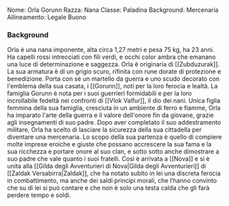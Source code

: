 Nome: Orla Gorunn
Razza: Nana
Classe: Paladina
Background: Mercenaria
Allineamento: Legale Buono

### Background
Orla è una nana imponente, alta circa 1,27 metri e pesa 75 kg, ha 23 anni. Ha capelli rossi intrecciati con fili verdi, e occhi color ambra che emanano una luce di determinazione e saggezza. Orla è originaria di [[Zubduzurak]]. La sua armatura è di un grigio scuro, rifinita con rune dorate di protezione e benedizione. Porta con sé un martello da guerra e uno scudo decorato con l'emblema della sua casata, i [[Gorunn]], noti per la loro ferocia e lealtà.
La famiglia Gorunn è nota per i suoi guerrieri formidabili e per la loro incrollabile fedeltà nei confronti di [[Vlok Valfur]], il dio dei nani. Unica figlia femmina della sua famiglia, cresciuta in un ambiente di ferro e fiamme, Orla ha imparato l'arte della guerra e il valore dell'onore fin da giovane, grazie agli insegnamenti di suo padre.
Dopo aver completato il suo addestramento militare, Orla ha scelto di lasciare la sicurezza della sua cittadella per diventare una mercenaria. Lo scopo della sua partenza è quello di compiere molte imprese eroiche e giuste che possano accrescere la sua fama e la sua ricchezza e portare onore al suo clan, e sotto sotto anche dimostrare a suo padre che vale quanto i suoi fratelli.
Così è arrivata a [[Nova]] e si è unita alla [[Gilda degli Avventurieri di Nova|Gilda degli Avventurieri]] di [[Zaldak Versabirra|Zaldak]], che ha notato subito in lei una discreta ferocia in combattimento, ma anche dei saldi principi morali, che l’hanno convinto che su di lei si può contare e che non è solo una testa calda che gli farà perdere tempo e soldi.